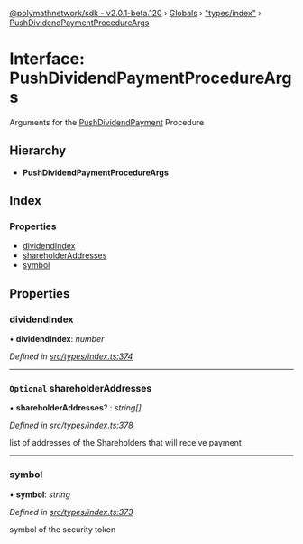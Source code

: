 [@polymathnetwork/sdk - v2.0.1-beta.120](../README.md) › [Globals](../globals.md) › ["types/index"](../modules/_types_index_.md) › [PushDividendPaymentProcedureArgs](_types_index_.pushdividendpaymentprocedureargs.md)

# Interface: PushDividendPaymentProcedureArgs

Arguments for the [PushDividendPayment](../enums/_types_index_.proceduretype.md#pushdividendpayment) Procedure

## Hierarchy

- **PushDividendPaymentProcedureArgs**

## Index

### Properties

- [dividendIndex](_types_index_.pushdividendpaymentprocedureargs.md#dividendindex)
- [shareholderAddresses](_types_index_.pushdividendpaymentprocedureargs.md#optional-shareholderaddresses)
- [symbol](_types_index_.pushdividendpaymentprocedureargs.md#symbol)

## Properties

### dividendIndex

• **dividendIndex**: _number_

_Defined in [src/types/index.ts:374](https://github.com/PolymathNetwork/polymath-sdk/blob/1da5bc5/src/types/index.ts#L374)_

---

### `Optional` shareholderAddresses

• **shareholderAddresses**? : _string[]_

_Defined in [src/types/index.ts:378](https://github.com/PolymathNetwork/polymath-sdk/blob/1da5bc5/src/types/index.ts#L378)_

list of addresses of the Shareholders that will receive payment

---

### symbol

• **symbol**: _string_

_Defined in [src/types/index.ts:373](https://github.com/PolymathNetwork/polymath-sdk/blob/1da5bc5/src/types/index.ts#L373)_

symbol of the security token
